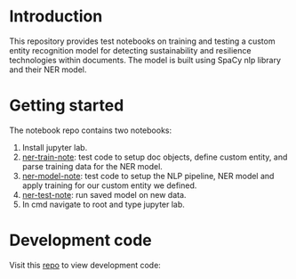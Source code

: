 # Introduction 
This repository provides test notebooks on training and testing a custom entity recognition model for detecting sustainability and resilience technologies within documents.
The model is built using SpaCy nlp library and their NER model.

# Getting started
The notebook repo contains two notebooks:
1.  Install jupyter lab.
2.	[ner-train-note](./ner-train-note.ipynb): test code to setup doc objects, define custom entity, and parse training data for the NER model.
3.	[ner-model-note](./ner-model-note.ipynb): test code to setup the NLP pipeline, NER model and apply training for our custom entity we defined.
4.	[ner-test-note](./ner-test-note.ipynb): run saved model on new data.
5.  In cmd navigate to root and type jupyter lab.


# Development code

Visit this [repo](https://dev.azure.com/csun0853/nlp-ner-sustainability/_git/nlp-ner-sustain) to view development code: